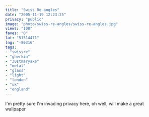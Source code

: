 ```yaml
---
title: "Swiss Re angles"
date: "2005-11-19 12:23:25"
privacy: "public"
image: "photo/swiss-re-angles/swiss-re-angles.jpg"
views: "108"
faves: "0"
lat: "51514471"
lng: "-80316"
tags:
- "swissre"
- "gherkin"
- "30stmaryaxe"
- "metal"
- "glass"
- "light"
- "london"
- "uk"
- "england"
---
```

I'm pretty sure I'm invading privacy here, oh well, will make a great wallpaper
